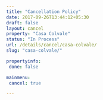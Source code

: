```yaml
---
title: "Cancellation Policy"
date: 2017-09-26T13:44:12+05:30
draft: false
layout: cancel
property: "Casa Colvale"
status: "In Process"
url: /details/cancel/casa-colvale/
slug: "casa-colvale/"

propertyinfo:
 done: false

mainmenu:
 cancel: true

---
```


